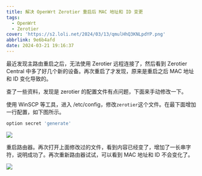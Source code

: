 ```yaml
---
title: 解决 OpenWrt Zerotier 重启后 MAC 地址和 ID 变更
tags:
  - OpenWrt
  - Zerotier
cover: 'https://s2.loli.net/2024/03/13/qmulHhQ3KNLpdYP.png'
abbrlink: 9e6b4afd
date: 2024-03-21 19:16:37
---
```


最近发现主路由重启之后，无法使用 Zerotier 远程连接了，然后看到 Zerotier Central 中多了好几个新的设备。再次重启了才发现，原来是重启之后 MAC 地址和 ID 变化导致的。

查了一些资料，发现是 zerotier 的配置文件有点问题，下面来手动修改一下。

使用 WinSCP 等工具，进入 /etc/config，修改`zerotier`这个文件。在最下面增加一行配置，如下图所示。

```bash
option secret 'generate'
```

![](https://s2.loli.net/2024/03/13/eSGiso6xRrWfvdL.png)

重启路由器。再次打开上面修改过的文件，看到内容已经变了，增加了一长串字符，说明成功了。再次重新路由器试试，可以看到 MAC 地址和 ID 不会变化了。

![](https://s2.loli.net/2024/03/13/vDnrsVkHRoeXZOz.png)
